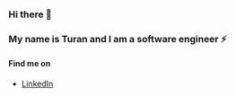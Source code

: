 ### Hi there 👋

### My name is Turan and I am a software engineer ⚡

#### Find me on

- [LinkedIn](https://www.linkedin.com/in/turannaimey/)



